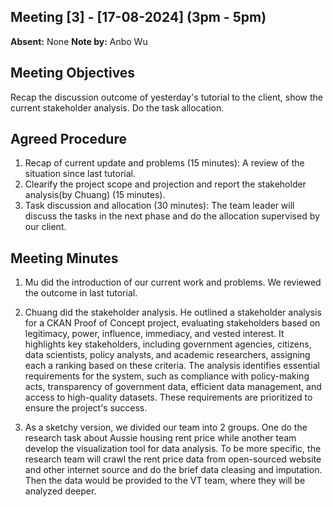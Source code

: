 ## Meeting [3] - [17-08-2024] (3pm - 5pm)

**Absent:**
None
**Note by:**
Anbo Wu

## Meeting Objectives
Recap the discussion outcome of yesterday's tutorial to the client, show the current stakeholder analysis. Do the task allocation.

## Agreed Procedure
1. Recap of current update and problems (15 minutes): A review of the situation since last tutorial.
2. Clearify the project scope and projection and report the stakeholder analysis(by Chuang) (15 minutes).
3. Task discussion and allocation (30 minutes): The team leader will discuss the tasks in the next phase and do the allocation supervised by our client.


## Meeting Minutes
1. Mu did the introduction of our current work and problems. We reviewed the outcome in last tutorial. 

2. Chuang did the stakeholder analysis. He outlined a stakeholder analysis for a CKAN Proof of Concept project, evaluating stakeholders based on legitimacy, power, influence, immediacy, and vested interest. It highlights key stakeholders, including government agencies, citizens, data scientists, policy analysts, and academic researchers, assigning each a ranking based on these criteria. The analysis identifies essential requirements for the system, such as compliance with policy-making acts, transparency of government data, efficient data management, and access to high-quality datasets. These requirements are prioritized to ensure the project's success.

3. As a sketchy version, we divided our team into 2 groups. One do the research task about Aussie housing rent price while another team develop the visualization tool for data analysis. To be more specific, the research team will crawl the rent price data from open-sourced website and other internet source and do the brief data cleasing and imputation. Then the data would be provided to the VT team, where they will be analyzed deeper.

